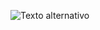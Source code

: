 ![Texto alternativo](https://cdn.discordapp.com/attachments/782453162409328641/1154604490117353572/image.png)